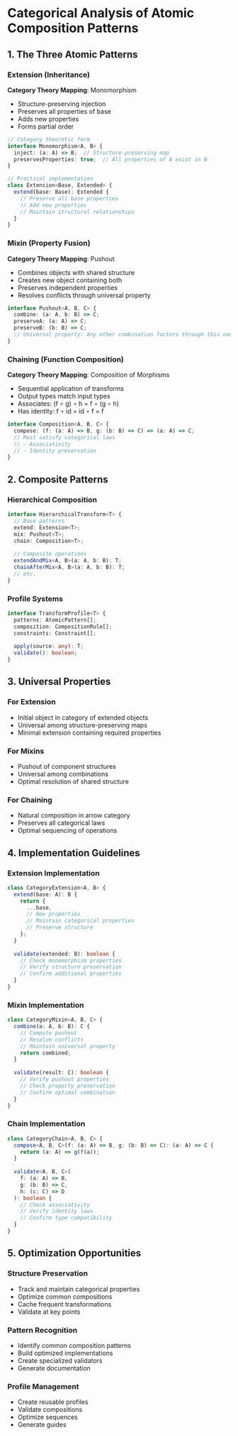 # Categorical Analysis of Atomic Composition Patterns

## 1. The Three Atomic Patterns

### Extension (Inheritance)
**Category Theory Mapping**: Monomorphism
- Structure-preserving injection
- Preserves all properties of base
- Adds new properties
- Forms partial order

```typescript
// Category theoretic form
interface Monomorphism<A, B> {
  inject: (a: A) => B;  // Structure-preserving map
  preservesProperties: true;  // All properties of A exist in B
}

// Practical implementation
class Extension<Base, Extended> {
  extend(base: Base): Extended {
    // Preserve all base properties
    // Add new properties
    // Maintain structural relationships
  }
}
```

### Mixin (Property Fusion)
**Category Theory Mapping**: Pushout
- Combines objects with shared structure 
- Creates new object containing both
- Preserves independent properties
- Resolves conflicts through universal property

```typescript
interface Pushout<A, B, C> {
  combine: (a: A, b: B) => C;
  preserveA: (a: A) => C;
  preserveB: (b: B) => C;
  // Universal property: Any other combination factors through this one
}
```

### Chaining (Function Composition)
**Category Theory Mapping**: Composition of Morphisms
- Sequential application of transforms
- Output types match input types
- Associates: (f ∘ g) ∘ h = f ∘ (g ∘ h)
- Has identity: f ∘ id = id ∘ f = f

```typescript
interface Composition<A, B, C> {
  compose: (f: (a: A) => B, g: (b: B) => C) => (a: A) => C;
  // Must satisfy categorical laws
  // - Associativity
  // - Identity preservation
}
```

## 2. Composite Patterns

### Hierarchical Composition
```typescript
interface HierarchicalTransform<T> {
  // Base patterns
  extend: Extension<T>;
  mix: Pushout<T>;
  chain: Composition<T>;
  
  // Composite operations
  extendAndMix<A, B>(a: A, b: B): T;
  chainAfterMix<A, B>(a: A, b: B): T;
  // etc.
}
```

### Profile Systems
```typescript
interface TransformProfile<T> {
  patterns: AtomicPattern[];
  composition: CompositionRule[];
  constraints: Constraint[];
  
  apply(source: any): T;
  validate(): boolean;
}
```

## 3. Universal Properties

### For Extension
- Initial object in category of extended objects
- Universal among structure-preserving maps
- Minimal extension containing required properties

### For Mixins
- Pushout of component structures
- Universal among combinations
- Optimal resolution of shared structure

### For Chaining
- Natural composition in arrow category
- Preserves all categorical laws
- Optimal sequencing of operations

## 4. Implementation Guidelines

### Extension Implementation
```typescript
class CategoryExtension<A, B> {
  extend(base: A): B {
    return {
      ...base,
      // New properties
      // Maintain categorical properties
      // Preserve structure
    };
  }
  
  validate(extended: B): boolean {
    // Check monomorphism properties
    // Verify structure preservation
    // Confirm additional properties
  }
}
```

### Mixin Implementation
```typescript
class CategoryMixin<A, B, C> {
  combine(a: A, b: B): C {
    // Compute pushout
    // Resolve conflicts
    // Maintain universal property
    return combined;
  }
  
  validate(result: C): boolean {
    // Verify pushout properties
    // Check property preservation
    // Confirm optimal combination
  }
}
```

### Chain Implementation
```typescript
class CategoryChain<A, B, C> {
  compose<A, B, C>(f: (a: A) => B, g: (b: B) => C): (a: A) => C {
    return (a: A) => g(f(a));
  }
  
  validate<A, B, C>(
    f: (a: A) => B,
    g: (b: B) => C,
    h: (c: C) => D
  ): boolean {
    // Check associativity
    // Verify identity laws
    // Confirm type compatibility
  }
}
```

## 5. Optimization Opportunities

### Structure Preservation
- Track and maintain categorical properties
- Optimize common compositions
- Cache frequent transformations
- Validate at key points

### Pattern Recognition
- Identify common composition patterns
- Build optimized implementations
- Create specialized validators
- Generate documentation

### Profile Management
- Create reusable profiles
- Validate compositions
- Optimize sequences
- Generate guides